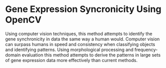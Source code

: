 # Gene Expression Syncronicity Using OpenCV

Using computer vision techniques, this method attempts to identify the gene synchronicity in 
data the same way a human would. Computer vision can surpass humans in speed and consistency 
when classifying objects and identifying patterns. Using morphological processing and frequency-domain 
evaluation this method attempts to derive the patterns in large sets of gene expression data more 
effectively than current methods.
